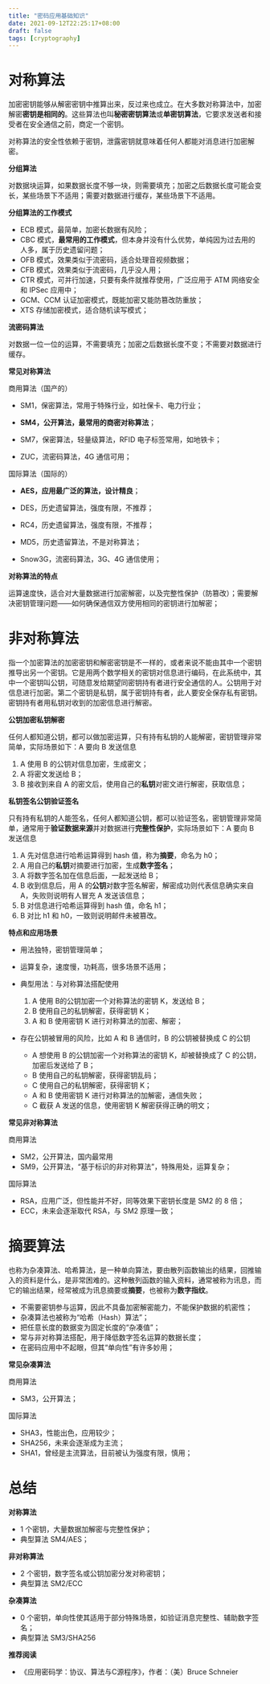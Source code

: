 ```yaml
---
title: "密码应用基础知识"
date: 2021-09-12T22:25:17+08:00
draft: false
tags: [cryptography]
---
```


# 对称算法

加密密钥能够从解密密钥中推算出来，反过来也成立。在大多数对称算法中，加密解密**密钥是相同的**。这些算法也叫**秘密密钥算法**或**单密钥算法**，它要求发送者和接受者在安全通信之前，商定一个密钥。

对称算法的安全性依赖于密钥，泄露密钥就意味着任何人都能对消息进行加密解密。

**分组算法**

对数据块运算，如果数据长度不够一块，则需要填充；加密之后数据长度可能会变长，某些场景下不适用；需要对数据进行缓存，某些场景下不适用。

**分组算法的工作模式**

- ECB 模式，最简单，加密长数据有风险；
- CBC 模式，**最常用的工作模式**，但本身并没有什么优势，单纯因为过去用的人多，属于历史遗留问题；
- OFB 模式，效果类似于流密码，适合处理音视频数据；
- CFB 模式，效果类似于流密码，几乎没人用；
- CTR 模式，可并行加速，只要有条件就推荐使用，广泛应用于 ATM 网络安全和 IPSec 应用中；
- GCM、CCM 认证加密模式，既能加密又能防篡改防重放；
- XTS 存储加密模式，适合随机读写模式；

**流密码算法**

对数据一位一位的运算，不需要填充；加密之后数据长度不变；不需要对数据进行缓存。

**常见对称算法**

商用算法（国产的）

- SM1，保密算法，常用于特殊行业，如社保卡、电力行业；

- **SM4，公开算法，最常用的商密对称算法**；

- SM7，保密算法，轻量级算法，RFID 电子标签常用，如地铁卡；

- ZUC，流密码算法，4G 通信可用；

国际算法（国际的）

- **AES，应用最广泛的算法，设计精良**；

- DES，历史遗留算法，强度有限，不推荐；

- RC4，历史遗留算法，强度有限，不推荐；

- MD5，历史遗留算法，不是对称算法；

- Snow3G，流密码算法，3G、4G 通信使用；

**对称算法的特点**

运算速度快，适合对大量数据进行加密解密，以及完整性保护（防篡改）；需要解决密钥管理问题——如何确保通信双方使用相同的密钥进行加解密；

# 非对称算法

指一个加密算法的加密密钥和解密密钥是不一样的，或者来说不能由其中一个密钥推导出另一个密钥。它是用两个数学相关的密钥对信息进行编码，在此系统中，其中一个密钥叫公钥，可随意发给期望同密钥持有者进行安全通信的人。公钥用于对信息进行加密。第二个密钥是私钥，属于密钥持有者，此人要安全保存私有密钥。密钥持有者用私钥对收到的加密信息进行解密。

**公钥加密私钥解密**

任何人都知道公钥，都可以做加密运算，只有持有私钥的人能解密，密钥管理非常简单，实际场景如下：A 要向 B 发送信息

1. A 使用 B 的公钥对信息加密，生成密文；
2. A 将密文发送给 B；
3. B 接收到来自 A 的密文后，使用自己的**私钥**对密文进行解密，获取信息；

**私钥签名公钥验证签名**

只有持有私钥的人能签名，任何人都知道公钥，都可以验证签名，密钥管理非常简单，通常用于**验证数据来源**并对数据进行**完整性保护**，实际场景如下：A 要向 B 发送信息

1. A 先对信息进行哈希运算得到 hash 值，称为**摘要**，命名为 h0；
2. A 用自己的**私钥**对摘要进行加密，生成**数字签名**；
3. A 将数字签名加在信息后面，一起发送给 B；
4. B 收到信息后，用 A 的**公钥**对数字签名解密，解密成功则代表信息确实来自 A，失败则说明有人冒充 A 发送该信息；
5. B 对信息进行哈希运算得到 hash 值，命名 h1；
6. B 对比 h1 和 h0，一致则说明邮件未被篡改。

**特点和应用场景**

- 用法独特，密钥管理简单；

- 运算复杂，速度慢，功耗高，很多场景不适用；

- 典型用法：与对称算法搭配使用
  1. A 使用 B的公钥加密一个对称算法的密钥 K，发送给 B；
  2. B 使用自己的私钥解密，获得密钥 K；
  3. A 和 B 使用密钥 K 进行对称算法的加密、解密；

- 存在公钥被冒用的风险，比如 A 和 B 通信时，B 的公钥被替换成 C 的公钥
  - A 想使用 B 的公钥加密一个对称算法的密钥 K，却被替换成了 C 的公钥，加密后发送给了 B；
  - B 使用自己的私钥解密，获得密钥乱码；
  - C 使用自己的私钥解密，获得密钥 K；
  - A 和 B 使用密钥 K 进行对称算法的加解密，通信失败；
  - C 截获 A 发送的信息，使用密钥 K 解密获得正确的明文；

**常见非对称算法**

商用算法

- SM2，公开算法，国内最常用
- SM9，公开算法，“基于标识的非对称算法”，特殊用处，运算复杂；

国际算法

- RSA，应用广泛，但性能并不好，同等效果下密钥长度是 SM2 的 8 倍；
- ECC，未来会逐渐取代 RSA，与 SM2 原理一致；

# 摘要算法

也称为杂凑算法、哈希算法，是一种单向算法，要由散列函数输出的结果，回推输入的资料是什么，是非常困难的。这种散列函数的输入资料，通常被称为讯息，而它的输出结果，经常被成为讯息摘要或**摘要**，也被称为**数字指纹**。

- 不需要密钥参与运算，因此不具备加密解密能力，不能保护数据的机密性；
- 杂凑算法也被称为“哈希（Hash）算法”；
- 把任意长度的数据变为固定长度的“杂凑值”；
- 常与非对称算法搭配，用于降低数字签名运算的数据长度；
- 在密码应用中不起眼，但其“单向性”有许多妙用；

**常见杂凑算法**

商用算法

- SM3，公开算法；

国际算法

- SHA3，性能出色，应用较少；
- SHA256，未来会逐渐成为主流；
- SHA1，曾经是主流算法，目前被认为强度有限，慎用；

# 总结

**对称算法**

- 1 个密钥，大量数据加解密与完整性保护；
- 典型算法 SM4/AES；

**非对称算法**

- 2 个密钥，数字签名或公钥加密分发对称密钥；
- 典型算法 SM2/ECC

**杂凑算法**

- 0 个密钥，单向性使其适用于部分特殊场景，如验证消息完整性、辅助数字签名；
- 典型算法 SM3/SHA256

**推荐阅读**

- 《应用密码学：协议、算法与C源程序》，作者：（美）Bruce Schneier
